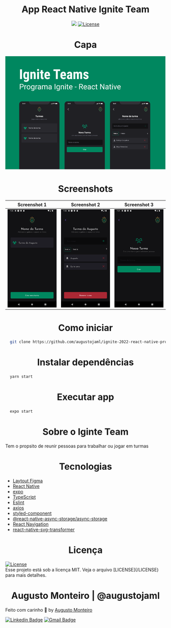 
<h1  align="center">App React Native Ignite Team</h1>


<p align="center">
  <img src="https://img.shields.io/badge/made%20by-AUGUSTO%20MONTEIRO-6E40C9?style=flat-square">  
  <a href="https://opensource.org/licenses/MIT">
    <img alt="License" src="https://img.shields.io/badge/license-MIT-6E40C9?style=flat-square">
  </a>
</p>

<h1  align="center">Capa</h1>

<p align="center">  
  <img alt="appredux" src="cover.png" height="30%"/> 
</p>

<h1  align="center">Screenshots</h1>

|   Screenshot 1  |   Screenshot 2  |   Screenshot 3  |
|-----------------|-----------------|-----------------|
| <img alt="appredux" src="Screenshot_1667427658.png" height="50%"/> |  <img alt="appredux" src="Screenshot_1667427662.png" height="50%"/> | <img alt="appredux" src="Screenshot_1667427669.png" height="50%"/> |

<h1  align="center">Como iniciar</h1>

```bash
  git clone https://github.com/augustojaml/ignite-2022-react-native-projeto-2.git
```

<h1  align="center">Instalar dependências</h1>

```bash
  yarn start
```

<h1  align="center">Executar app</h1>

```bash
  expo start
```

<h1  align="center">Sobre o Iginte Team</h1>

Tem o propsito de reunir pessoas para trabalhar ou jogar em turmas

<h1  align="center">Tecnologias</h1>

- [Laytout Figma]([Figma](https://www.figma.com/file/v2D7tt71DpCWPFsyAlJ2m9/augustojaml-ignite-team?node-id=37%3A6))
- [React Native](https://reactnative.dev/)
- [expo](https://docs.expo.dev/)
- [TypeScript](https://www.typescriptlang.org/)
- [Eslint](https://eslint.org/)
- [axios](https://github.com/axios/axios)
- [styled-component](https://styled-components.com/)
- [@react-native-async-storage/async-storage](https://www.npmjs.com/package/@react-native-async-storage/async-storage)
- [React Navigation](https://reactnavigation.org/)
- [react-native-svg-transformer](https://github.com/kristerkari/react-native-svg-transformer)

<h1  align="center">Licença</h1>
<a href="https://opensource.org/licenses/MIT">
    <img alt="License" src="https://img.shields.io/badge/license-MIT-6E40C9?style=flat-square">
</a>
<br>
Esse projeto está sob a licença MIT. Veja o arquivo [LICENSE](/LICENSE) para mais detalhes.

<h1  align="center">Augusto Monteiro | @augustojaml</h1>

Feito com carinho :purple_heart: by [Augusto Monteiro](https://github.com/augustojaml)

[![Linkedin Badge](https://img.shields.io/badge/-Augusto%20Monteiro-6E40C9?style=flat-square&logo=Linkedin&logoColor=white&link=https://www.linkedin.com/in/augustojaml)](https://www.linkedin.com/in/augustojaml)
[![Gmail Badge](https://img.shields.io/badge/-jamonteirolima@gmail.com-6E40C9?style=flat-square&logo=Gmail&logoColor=white&link=mailto:jamonteirolima@gmail.com)](mailto:jamonteirolima@gmail.com)



